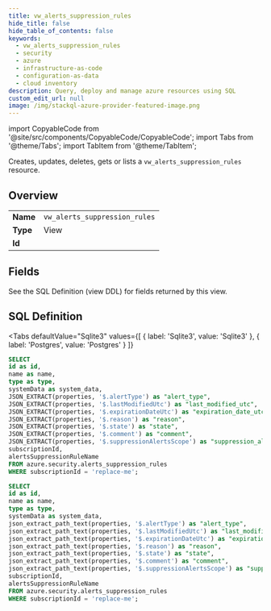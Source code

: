 ```yaml
--- 
title: vw_alerts_suppression_rules
hide_title: false
hide_table_of_contents: false
keywords:
  - vw_alerts_suppression_rules
  - security
  - azure
  - infrastructure-as-code
  - configuration-as-data
  - cloud inventory
description: Query, deploy and manage azure resources using SQL
custom_edit_url: null
image: /img/stackql-azure-provider-featured-image.png
---
```


import CopyableCode from '@site/src/components/CopyableCode/CopyableCode';
import Tabs from '@theme/Tabs';
import TabItem from '@theme/TabItem';

Creates, updates, deletes, gets or lists a <code>vw_alerts_suppression_rules</code> resource.

## Overview
<table><tbody>
<tr><td><b>Name</b></td><td><code>vw_alerts_suppression_rules</code></td></tr>
<tr><td><b>Type</b></td><td>View</td></tr>
<tr><td><b>Id</b></td><td><CopyableCode code="azure.security.vw_alerts_suppression_rules" /></td></tr>
</tbody></table>

## Fields

See the SQL Definition (view DDL) for fields returned by this view.

## SQL Definition

<Tabs
defaultValue="Sqlite3"
values={[
{ label: 'Sqlite3', value: 'Sqlite3' },
{ label: 'Postgres', value: 'Postgres' }
]}
>
<TabItem value="Sqlite3">

```sql
SELECT
id as id,
name as name,
type as type,
systemData as system_data,
JSON_EXTRACT(properties, '$.alertType') as "alert_type",
JSON_EXTRACT(properties, '$.lastModifiedUtc') as "last_modified_utc",
JSON_EXTRACT(properties, '$.expirationDateUtc') as "expiration_date_utc",
JSON_EXTRACT(properties, '$.reason') as "reason",
JSON_EXTRACT(properties, '$.state') as "state",
JSON_EXTRACT(properties, '$.comment') as "comment",
JSON_EXTRACT(properties, '$.suppressionAlertsScope') as "suppression_alerts_scope",
subscriptionId,
alertsSuppressionRuleName
FROM azure.security.alerts_suppression_rules
WHERE subscriptionId = 'replace-me';
```

</TabItem>
<TabItem value="Postgres">

```sql
SELECT
id as id,
name as name,
type as type,
systemData as system_data,
json_extract_path_text(properties, '$.alertType') as "alert_type",
json_extract_path_text(properties, '$.lastModifiedUtc') as "last_modified_utc",
json_extract_path_text(properties, '$.expirationDateUtc') as "expiration_date_utc",
json_extract_path_text(properties, '$.reason') as "reason",
json_extract_path_text(properties, '$.state') as "state",
json_extract_path_text(properties, '$.comment') as "comment",
json_extract_path_text(properties, '$.suppressionAlertsScope') as "suppression_alerts_scope",
subscriptionId,
alertsSuppressionRuleName
FROM azure.security.alerts_suppression_rules
WHERE subscriptionId = 'replace-me';
```

</TabItem>
</Tabs>
